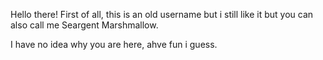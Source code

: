 Hello there!
First of all, this is an old username but i still like it but you can also call me Seargent Marshmallow.

I have no idea why you are here, ahve fun i guess.
